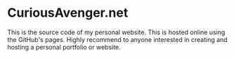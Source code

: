 # CuriousAvenger.net

This is the source code of my personal website. This is hosted online using the GitHub's pages. Highly recommend to anyone interested in creating and hosting a personal portfolio or website.
